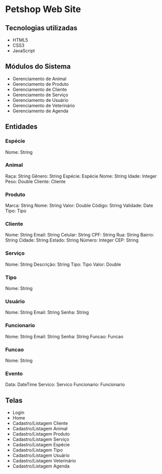# Petshop Web Site

## Tecnologias utilizadas
+ HTML5
+ CSS3
+ JavaScript

## Módulos do Sistema

+ Gerenciamento de Animal
+ Gerenciamento de Produto
+ Gerenciamento de Cliente
+ Gerenciamento de Serviço
+ Gerenciamento de Usuário
+ Gerenciamento de Veterinário
+ Gerenciamento de Agenda

## Entidades

### Espécie
Nome: String

### Animal
Raça: String
Gênero: String
Espécie: Espécie
Nome: String
Idade: Integer
Peso: Double
Cliente: Cliente

### Produto
Marca: String
Nome: String
Valor: Double
Código: String
Validade: Date
Tipo: Tipo 

### Cliente
Nome: String
Email: String
Celular: String
CPF: String
Rua: String
Bairro: String
Cidade: String
Estado: String
Número: Integer
CEP: String

### Serviço
Nome: String
Descrição: String
Tipo: Tipo
Valor: Double

### Tipo
Nome: String

### Usuário
Nome: String
Email: String
Senha: String

### Funcionario
Nome: String
Email: String
Senha: String
Funcao: Funcao

### Funcao
Nome: String

### Evento
Data: DateTime
Servico: Servico
Funcionario: Funcionario

## Telas
+ Login
+ Home
+ Cadastro/Listagem Cliente
+ Cadastro/Listagem Animal
+ Cadastro/Listagem Produto
+ Cadastro/Listagem Serviço
+ Cadastro/Listagem Espécie
+ Cadastro/Listagem Tipo
+ Cadastro/Listagem Usuário
+ Cadastro/Listagem Veterinário
+ Cadastro/Listagem Agenda
